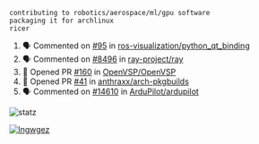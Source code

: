 ```
contributing to robotics/aerospace/ml/gpu software
packaging it for archlinux
ricer
```

<!--START_SECTION:activity-->
1. 🗣 Commented on [#95](https://github.com/ros-visualization/python_qt_binding/issues/95) in [ros-visualization/python_qt_binding](https://github.com/ros-visualization/python_qt_binding)
2. 🗣 Commented on [#8496](https://github.com/ray-project/ray/issues/8496) in [ray-project/ray](https://github.com/ray-project/ray)
3. 💪 Opened PR [#160](https://github.com/OpenVSP/OpenVSP/pull/160) in [OpenVSP/OpenVSP](https://github.com/OpenVSP/OpenVSP)
4. 💪 Opened PR [#41](https://github.com/anthraxx/arch-pkgbuilds/pull/41) in [anthraxx/arch-pkgbuilds](https://github.com/anthraxx/arch-pkgbuilds)
5. 🗣 Commented on [#14610](https://github.com/ArduPilot/ardupilot/issues/14610) in [ArduPilot/ardupilot](https://github.com/ArduPilot/ardupilot)
<!--END_SECTION:activity-->


![statz](https://github-readme-stats.vercel.app/api?username=acxz&include_all_commits=true&show_icons=true)

[![lngwgez](https://github-readme-stats.vercel.app/api/top-langs/?username=acxz&layout=compact)](https://github.com/acxz/github-readme-stats)


<!--
**acxz/acxz** is a ✨ _special_ ✨ repository because its `README.md` (this file) appears on your GitHub profile.

Here are some ideas to get you started:

- 🔭 I’m currently working on ...
- 🌱 I’m currently learning ...
- 👯 I’m looking to collaborate on ...
- 🤔 I’m looking for help with ...
- 💬 Ask me about ...
- 📫 How to reach me: ...
- 😄 Pronouns: ...
- ⚡ Fun fact: ...
-->
